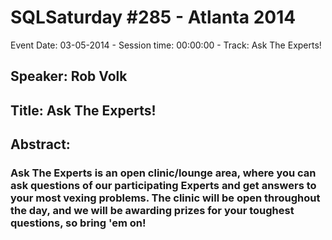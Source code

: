 # SQLSaturday #285 - Atlanta 2014
Event Date: 03-05-2014 - Session time: 00:00:00 - Track: Ask The Experts!
## Speaker: Rob Volk
## Title: Ask The Experts!
## Abstract:
### Ask The Experts is an open clinic/lounge area, where you can ask questions of our participating Experts and get answers to your most vexing problems. The clinic will be open throughout the day, and we will be awarding prizes for your toughest questions, so bring 'em on!
